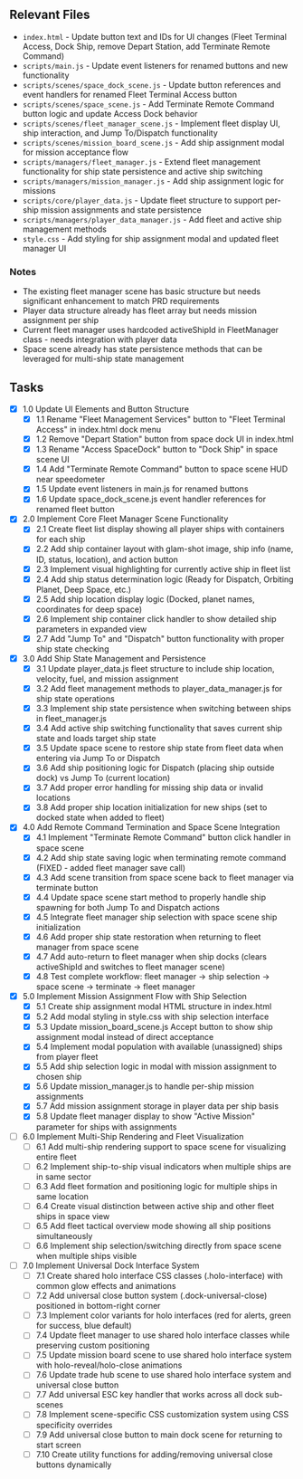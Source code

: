 ## Relevant Files

- `index.html` - Update button text and IDs for UI changes (Fleet Terminal Access, Dock Ship, remove Depart Station, add Terminate Remote Command)
- `scripts/main.js` - Update event listeners for renamed buttons and new functionality  
- `scripts/scenes/space_dock_scene.js` - Update button references and event handlers for renamed Fleet Terminal Access button
- `scripts/scenes/space_scene.js` - Add Terminate Remote Command button logic and update Access Dock behavior
- `scripts/scenes/fleet_manager_scene.js` - Implement fleet display UI, ship interaction, and Jump To/Dispatch functionality
- `scripts/scenes/mission_board_scene.js` - Add ship assignment modal for mission acceptance flow
- `scripts/managers/fleet_manager.js` - Extend fleet management functionality for ship state persistence and active ship switching
- `scripts/managers/mission_manager.js` - Add ship assignment logic for missions
- `scripts/core/player_data.js` - Update fleet structure to support per-ship mission assignments and state persistence
- `scripts/managers/player_data_manager.js` - Add fleet and active ship management methods
- `style.css` - Add styling for ship assignment modal and updated fleet manager UI

### Notes

- The existing fleet manager scene has basic structure but needs significant enhancement to match PRD requirements
- Player data structure already has fleet array but needs mission assignment per ship
- Current fleet manager uses hardcoded activeShipId in FleetManager class - needs integration with player data
- Space scene already has state persistence methods that can be leveraged for multi-ship state management

## Tasks

- [x] 1.0 Update UI Elements and Button Structure
  - [x] 1.1 Rename "Fleet Management Services" button to "Fleet Terminal Access" in index.html dock menu
  - [x] 1.2 Remove "Depart Station" button from space dock UI in index.html
  - [x] 1.3 Rename "Access SpaceDock" button to "Dock Ship" in space scene UI
  - [x] 1.4 Add "Terminate Remote Command" button to space scene HUD near speedometer
  - [x] 1.5 Update event listeners in main.js for renamed buttons
  - [x] 1.6 Update space_dock_scene.js event handler references for renamed fleet button
- [x] 2.0 Implement Core Fleet Manager Scene Functionality
  - [x] 2.1 Create fleet list display showing all player ships with containers for each ship
  - [x] 2.2 Add ship container layout with glam-shot image, ship info (name, ID, status, location), and action button
  - [x] 2.3 Implement visual highlighting for currently active ship in fleet list
  - [x] 2.4 Add ship status determination logic (Ready for Dispatch, Orbiting Planet, Deep Space, etc.)
  - [x] 2.5 Add ship location display logic (Docked, planet names, coordinates for deep space)
  - [x] 2.6 Implement ship container click handler to show detailed ship parameters in expanded view
  - [x] 2.7 Add "Jump To" and "Dispatch" button functionality with proper ship state checking
- [x] 3.0 Add Ship State Management and Persistence
  - [x] 3.1 Update player_data.js fleet structure to include ship location, velocity, fuel, and mission assignment
  - [x] 3.2 Add fleet management methods to player_data_manager.js for ship state operations
  - [x] 3.3 Implement ship state persistence when switching between ships in fleet_manager.js
  - [x] 3.4 Add active ship switching functionality that saves current ship state and loads target ship state
  - [x] 3.5 Update space scene to restore ship state from fleet data when entering via Jump To or Dispatch
  - [x] 3.6 Add ship positioning logic for Dispatch (placing ship outside dock) vs Jump To (current location)
  - [x] 3.7 Add proper error handling for missing ship data or invalid locations
  - [x] 3.8 Add proper ship location initialization for new ships (set to docked state when added to fleet)
- [x] 4.0 Add Remote Command Termination and Space Scene Integration
  - [x] 4.1 Implement "Terminate Remote Command" button click handler in space scene
  - [x] 4.2 Add ship state saving logic when terminating remote command (FIXED - added fleet manager save call)
  - [x] 4.3 Add scene transition from space scene back to fleet manager via terminate button
  - [x] 4.4 Update space scene start method to properly handle ship spawning for both Jump To and Dispatch actions
  - [x] 4.5 Integrate fleet manager ship selection with space scene ship initialization
  - [x] 4.6 Add proper ship state restoration when returning to fleet manager from space scene
  - [x] 4.7 Add auto-return to fleet manager when ship docks (clears activeShipId and switches to fleet manager scene)
  - [x] 4.8 Test complete workflow: fleet manager → ship selection → space scene → terminate → fleet manager
- [x] 5.0 Implement Mission Assignment Flow with Ship Selection
  - [x] 5.1 Create ship assignment modal HTML structure in index.html
  - [x] 5.2 Add modal styling in style.css with ship selection interface
  - [x] 5.3 Update mission_board_scene.js Accept button to show ship assignment modal instead of direct acceptance
  - [x] 5.4 Implement modal population with available (unassigned) ships from player fleet
  - [x] 5.5 Add ship selection logic in modal with mission assignment to chosen ship
  - [x] 5.6 Update mission_manager.js to handle per-ship mission assignments
  - [x] 5.7 Add mission assignment storage in player data per ship basis
  - [x] 5.8 Update fleet manager display to show "Active Mission" parameter for ships with assignments
- [ ] 6.0 Implement Multi-Ship Rendering and Fleet Visualization
  - [ ] 6.1 Add multi-ship rendering support to space scene for visualizing entire fleet
  - [ ] 6.2 Implement ship-to-ship visual indicators when multiple ships are in same sector
  - [ ] 6.3 Add fleet formation and positioning logic for multiple ships in same location
  - [ ] 6.4 Create visual distinction between active ship and other fleet ships in space view
  - [ ] 6.5 Add fleet tactical overview mode showing all ship positions simultaneously
  - [ ] 6.6 Implement ship selection/switching directly from space scene when multiple ships visible
- [ ] 7.0 Implement Universal Dock Interface System
  - [ ] 7.1 Create shared holo interface CSS classes (.holo-interface) with common glow effects and animations
  - [ ] 7.2 Add universal close button system (.dock-universal-close) positioned in bottom-right corner
  - [ ] 7.3 Implement color variants for holo interfaces (red for alerts, green for success, blue default)
  - [ ] 7.4 Update fleet manager to use shared holo interface classes while preserving custom positioning
  - [ ] 7.5 Update mission board scene to use shared holo interface system with holo-reveal/holo-close animations
  - [ ] 7.6 Update trade hub scene to use shared holo interface system and universal close button
  - [ ] 7.7 Add universal ESC key handler that works across all dock sub-scenes
  - [ ] 7.8 Implement scene-specific CSS customization system using CSS specificity overrides
  - [ ] 7.9 Add universal close button to main dock scene for returning to start screen
  - [ ] 7.10 Create utility functions for adding/removing universal close buttons dynamically